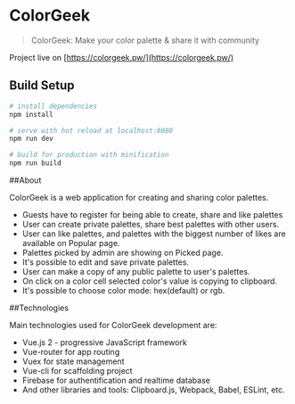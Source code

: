 # ColorGeek

> ColorGeek: Make your color palette & share it with community

Project live on [https://colorgeek.pw/](https://colorgeek.pw/)

## Build Setup

``` bash
# install dependencies
npm install

# serve with hot reload at localhost:8080
npm run dev

# build for production with minification
npm run build
```
##About

ColorGeek is a web application for creating and sharing color palettes.

* Guests have to register for being able to create, share and like palettes
* User can create private palettes, share best palettes with other users.
* User can like palettes, and palettes with the biggest number of likes are available on Popular page.
* Palettes picked by admin are showing on Picked page.
* It's possible to edit and save private palettes.
* User can make a copy of any public palette to user's palettes.
* On click on a color cell selected color's value is copying to clipboard.
* It's possible to choose color mode: hex(default) or rgb.

##Technologies

Main technologies used for ColorGeek development are:

* Vue.js 2 - progressive JavaScript framework
* Vue-router for app routing
* Vuex for state management
* Vue-cli for scaffolding project
* Firebase for authentification and realtime database
* And other libraries and tools: Clipboard.js, Webpack, Babel, ESLint, etc.
